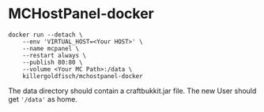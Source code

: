 # MCHostPanel-docker

```
docker run --detach \
    --env 'VIRTUAL_HOST=<Your HOST>' \
    --name mcpanel \
    --restart always \
    --publish 80:80 \
    --volume <Your MC Path>:/data \
    killergoldfisch/mchostpanel-docker
```
    
The data directory should contain a craftbukkit.jar file.
The new User should get `'/data'` as home.
